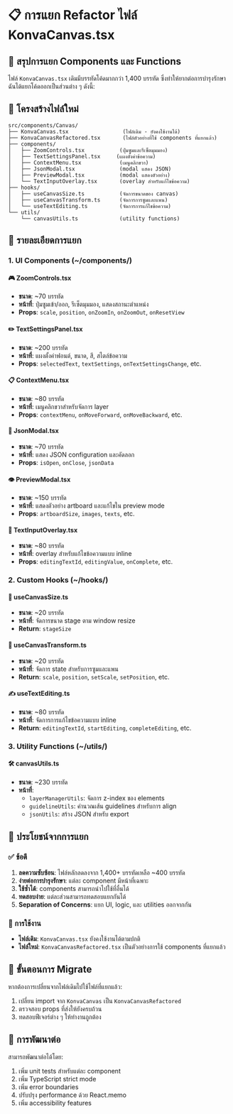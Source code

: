 # 📋 การแยก Refactor ไฟล์ KonvaCanvas.tsx

## 🎯 สรุปการแยก Components และ Functions

ไฟล์ `KonvaCanvas.tsx` เดิมมีบรรทัดโค้ดมากกว่า 1,400 บรรทัด ซึ่งทำให้ยากต่อการบำรุงรักษา ฉันได้แยกโค้ดออกเป็นส่วนต่าง ๆ ดังนี้:

## 📂 โครงสร้างไฟล์ใหม่

```
src/components/Canvas/
├── KonvaCanvas.tsx                 (ไฟล์เดิม - ยังคงใช้งานได้)
├── KonvaCanvasRefactored.tsx       (ไฟล์ตัวอย่างที่ใช้ components ที่แยกแล้ว)
├── components/
│   ├── ZoomControls.tsx           (ปุ่มซูมและรีเซ็ตมุมมอง)
│   ├── TextSettingsPanel.tsx     (แผงตั้งค่าข้อความ)
│   ├── ContextMenu.tsx            (เมนูคลิกขวา)
│   ├── JsonModal.tsx              (modal แสดง JSON)
│   ├── PreviewModal.tsx           (modal แสดงตัวอย่าง)
│   └── TextInputOverlay.tsx       (overlay สำหรับแก้ไขข้อความ)
├── hooks/
│   ├── useCanvasSize.ts           (จัดการขนาดของ canvas)
│   ├── useCanvasTransform.ts      (จัดการการซูมและแพน)
│   └── useTextEditing.ts          (จัดการการแก้ไขข้อความ)
└── utils/
    └── canvasUtils.ts             (utility functions)
```

## 🔧 รายละเอียดการแยก

### 1. UI Components (~/components/)

#### 🎮 ZoomControls.tsx

- **ขนาด**: ~70 บรรทัด
- **หน้าที่**: ปุ่มซูมเข้า/ออก, รีเซ็ตมุมมอง, แสดงสถานะตำแหน่ง
- **Props**: `scale`, `position`, `onZoomIn`, `onZoomOut`, `onResetView`

#### ✏️ TextSettingsPanel.tsx

- **ขนาด**: ~200 บรรทัด
- **หน้าที่**: แผงตั้งค่าฟอนต์, ขนาด, สี, สไตล์ข้อความ
- **Props**: `selectedText`, `textSettings`, `onTextSettingsChange`, etc.

#### 📋 ContextMenu.tsx

- **ขนาด**: ~80 บรรทัด
- **หน้าที่**: เมนูคลิกขวาสำหรับจัดการ layer
- **Props**: `contextMenu`, `onMoveForward`, `onMoveBackward`, etc.

#### 📄 JsonModal.tsx

- **ขนาด**: ~70 บรรทัด
- **หน้าที่**: แสดง JSON configuration และคัดลอก
- **Props**: `isOpen`, `onClose`, `jsonData`

#### 👁️ PreviewModal.tsx

- **ขนาด**: ~150 บรรทัด
- **หน้าที่**: แสดงตัวอย่าง artboard และแก้ไขใน preview mode
- **Props**: `artboardSize`, `images`, `texts`, etc.

#### 📝 TextInputOverlay.tsx

- **ขนาด**: ~80 บรรทัด
- **หน้าที่**: overlay สำหรับแก้ไขข้อความแบบ inline
- **Props**: `editingTextId`, `editingValue`, `onComplete`, etc.

### 2. Custom Hooks (~/hooks/)

#### 📐 useCanvasSize.ts

- **ขนาด**: ~20 บรรทัด
- **หน้าที่**: จัดการขนาด stage ตาม window resize
- **Return**: `stageSize`

#### 🔄 useCanvasTransform.ts

- **ขนาด**: ~20 บรรทัด
- **หน้าที่**: จัดการ state สำหรับการซูมและแพน
- **Return**: `scale`, `position`, `setScale`, `setPosition`, etc.

#### ✍️ useTextEditing.ts

- **ขนาด**: ~80 บรรทัด
- **หน้าที่**: จัดการการแก้ไขข้อความแบบ inline
- **Return**: `editingTextId`, `startEditing`, `completeEditing`, etc.

### 3. Utility Functions (~/utils/)

#### 🛠️ canvasUtils.ts

- **ขนาด**: ~230 บรรทัด
- **หน้าที่**:
  - `layerManagerUtils`: จัดการ z-index ของ elements
  - `guidelineUtils`: คำนวณเส้น guidelines สำหรับการ align
  - `jsonUtils`: สร้าง JSON สำหรับ export

## 🚀 ประโยชน์จากการแยก

### ✅ ข้อดี

1. **ลดความซับซ้อน**: ไฟล์หลักลดลงจาก 1,400+ บรรทัดเหลือ ~400 บรรทัด
2. **ง่ายต่อการบำรุงรักษา**: แต่ละ component มีหน้าที่เฉพาะ
3. **ใช้ซ้ำได้**: components สามารถนำไปใช้ที่อื่นได้
4. **ทดสอบง่าย**: แต่ละส่วนสามารถทดสอบแยกกันได้
5. **Separation of Concerns**: แยก UI, logic, และ utilities ออกจากกัน

### 🔄 การใช้งาน

- **ไฟล์เดิม**: `KonvaCanvas.tsx` ยังคงใช้งานได้ตามปกติ
- **ไฟล์ใหม่**: `KonvaCanvasRefactored.tsx` เป็นตัวอย่างการใช้ components ที่แยกแล้ว

## 📝 ขั้นตอนการ Migrate

หากต้องการเปลี่ยนจากไฟล์เดิมไปใช้ไฟล์ที่แยกแล้ว:

1. เปลี่ยน import จาก `KonvaCanvas` เป็น `KonvaCanvasRefactored`
2. ตรวจสอบ props ที่ส่งให้ยังครบถ้วน
3. ทดสอบฟีเจอร์ต่าง ๆ ให้ทำงานถูกต้อง

## 🔮 การพัฒนาต่อ

สามารถพัฒนาต่อได้โดย:

1. เพิ่ม unit tests สำหรับแต่ละ component
2. เพิ่ม TypeScript strict mode
3. เพิ่ม error boundaries
4. ปรับปรุง performance ด้วย React.memo
5. เพิ่ม accessibility features
